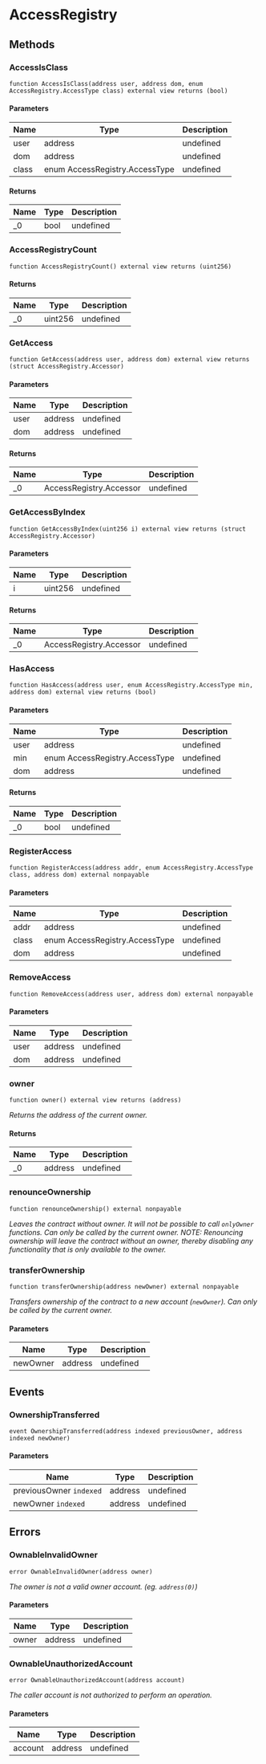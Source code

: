 # AccessRegistry









## Methods

### AccessIsClass

```solidity
function AccessIsClass(address user, address dom, enum AccessRegistry.AccessType class) external view returns (bool)
```





#### Parameters

| Name | Type | Description |
|---|---|---|
| user | address | undefined |
| dom | address | undefined |
| class | enum AccessRegistry.AccessType | undefined |

#### Returns

| Name | Type | Description |
|---|---|---|
| _0 | bool | undefined |

### AccessRegistryCount

```solidity
function AccessRegistryCount() external view returns (uint256)
```






#### Returns

| Name | Type | Description |
|---|---|---|
| _0 | uint256 | undefined |

### GetAccess

```solidity
function GetAccess(address user, address dom) external view returns (struct AccessRegistry.Accessor)
```





#### Parameters

| Name | Type | Description |
|---|---|---|
| user | address | undefined |
| dom | address | undefined |

#### Returns

| Name | Type | Description |
|---|---|---|
| _0 | AccessRegistry.Accessor | undefined |

### GetAccessByIndex

```solidity
function GetAccessByIndex(uint256 i) external view returns (struct AccessRegistry.Accessor)
```





#### Parameters

| Name | Type | Description |
|---|---|---|
| i | uint256 | undefined |

#### Returns

| Name | Type | Description |
|---|---|---|
| _0 | AccessRegistry.Accessor | undefined |

### HasAccess

```solidity
function HasAccess(address user, enum AccessRegistry.AccessType min, address dom) external view returns (bool)
```





#### Parameters

| Name | Type | Description |
|---|---|---|
| user | address | undefined |
| min | enum AccessRegistry.AccessType | undefined |
| dom | address | undefined |

#### Returns

| Name | Type | Description |
|---|---|---|
| _0 | bool | undefined |

### RegisterAccess

```solidity
function RegisterAccess(address addr, enum AccessRegistry.AccessType class, address dom) external nonpayable
```





#### Parameters

| Name | Type | Description |
|---|---|---|
| addr | address | undefined |
| class | enum AccessRegistry.AccessType | undefined |
| dom | address | undefined |

### RemoveAccess

```solidity
function RemoveAccess(address user, address dom) external nonpayable
```





#### Parameters

| Name | Type | Description |
|---|---|---|
| user | address | undefined |
| dom | address | undefined |

### owner

```solidity
function owner() external view returns (address)
```



*Returns the address of the current owner.*


#### Returns

| Name | Type | Description |
|---|---|---|
| _0 | address | undefined |

### renounceOwnership

```solidity
function renounceOwnership() external nonpayable
```



*Leaves the contract without owner. It will not be possible to call `onlyOwner` functions. Can only be called by the current owner. NOTE: Renouncing ownership will leave the contract without an owner, thereby disabling any functionality that is only available to the owner.*


### transferOwnership

```solidity
function transferOwnership(address newOwner) external nonpayable
```



*Transfers ownership of the contract to a new account (`newOwner`). Can only be called by the current owner.*

#### Parameters

| Name | Type | Description |
|---|---|---|
| newOwner | address | undefined |



## Events

### OwnershipTransferred

```solidity
event OwnershipTransferred(address indexed previousOwner, address indexed newOwner)
```





#### Parameters

| Name | Type | Description |
|---|---|---|
| previousOwner `indexed` | address | undefined |
| newOwner `indexed` | address | undefined |



## Errors

### OwnableInvalidOwner

```solidity
error OwnableInvalidOwner(address owner)
```



*The owner is not a valid owner account. (eg. `address(0)`)*

#### Parameters

| Name | Type | Description |
|---|---|---|
| owner | address | undefined |

### OwnableUnauthorizedAccount

```solidity
error OwnableUnauthorizedAccount(address account)
```



*The caller account is not authorized to perform an operation.*

#### Parameters

| Name | Type | Description |
|---|---|---|
| account | address | undefined |


